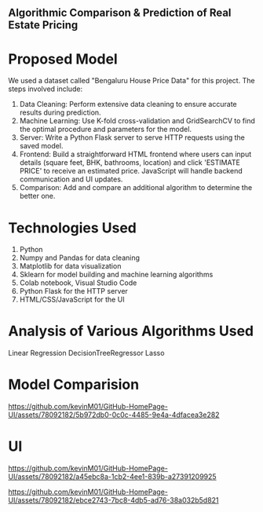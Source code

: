 ## Algorithmic Comparison & Prediction of Real Estate Pricing

# Proposed Model

We used a dataset called "Bengaluru House Price Data" for this project. The steps involved include:

1. Data Cleaning: Perform extensive data cleaning to ensure accurate results during prediction.
2. Machine Learning: Use K-fold cross-validation and GridSearchCV to find the optimal procedure and parameters for the model.
3. Server: Write a Python Flask server to serve HTTP requests using the saved model.
4. Frontend: Build a straightforward HTML frontend where users can input details (square feet, BHK, bathrooms, location) and click 'ESTIMATE PRICE' to receive an estimated price. JavaScript will handle backend communication and UI updates.
5. Comparison: Add and compare an additional algorithm to determine the better one.

# Technologies Used

1. Python
2. Numpy and Pandas for data cleaning
3. Matplotlib for data visualization
4. Sklearn for model building and machine learning algorithms
5. Colab notebook, Visual Studio Code
6. Python Flask for the HTTP server
7. HTML/CSS/JavaScript for the UI

# Analysis of Various Algorithms Used

Linear Regression
DecisionTreeRegressor
Lasso


# Model Comparision
https://github.com/kevinM01/GitHub-HomePage-UI/assets/78092182/5b972db0-0c0c-4485-9e4a-4dfacea3e282

# UI
https://github.com/kevinM01/GitHub-HomePage-UI/assets/78092182/a45ebc8a-1cb2-4ee1-839b-a27391209925

https://github.com/kevinM01/GitHub-HomePage-UI/assets/78092182/ebce2743-7bc8-4db5-ad76-38a032b5d821
